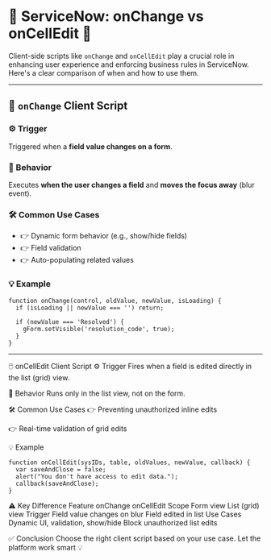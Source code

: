 # 🔄 ServiceNow: onChange vs onCellEdit 🎯

Client-side scripts like `onChange` and `onCellEdit` play a crucial role in enhancing user experience and enforcing business rules in ServiceNow. Here's a clear comparison of when and how to use them.

---

## 🚀 `onChange` Client Script

### ⚙️ Trigger
Triggered when a **field value changes on a form**.

### 📍 Behavior
Executes **when the user changes a field** and **moves the focus away** (blur event).

### 🛠️ Common Use Cases
- 👉 Dynamic form behavior (e.g., show/hide fields)
- 👉 Field validation
- 👉 Auto-populating related values

### 💡 Example
```
function onChange(control, oldValue, newValue, isLoading) {
  if (isLoading || newValue === '') return;

  if (newValue === 'Resolved') {
    gForm.setVisible('resolution_code', true);
  }
}
```
---

🖱️ onCellEdit Client Script
⚙️ Trigger
Fires when a field is edited directly in the list (grid) view.

📍 Behavior
Runs only in the list view, not on the form.

🛠️ Common Use Cases
👉 Preventing unauthorized inline edits

👉 Real-time validation of grid edits

💡 Example
```
function onCellEdit(sysIDs, table, oldValues, newValue, callback) {
  var saveAndClose = false;
  alert("You don't have access to edit data.");
  callback(saveAndClose);
}
```
⚠️ Key Difference
Feature	onChange	onCellEdit
Scope	Form view	List (grid) view
Trigger	Field value changes on blur	Field edited in list
Use Cases	Dynamic UI, validation, show/hide	Block unauthorized list edits

✅ Conclusion
Choose the right client script based on your use case.
Let the platform work smart 💡
